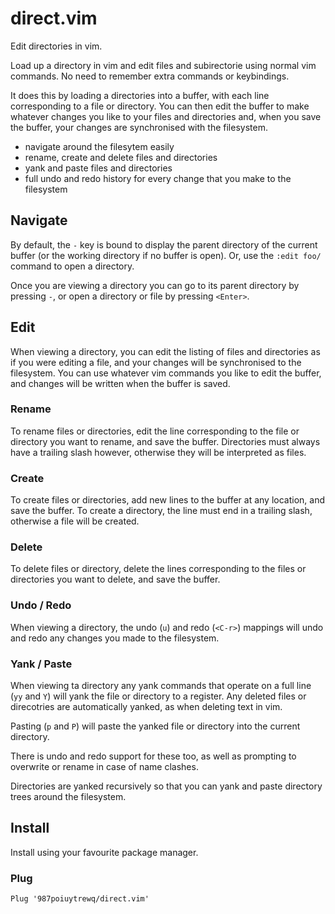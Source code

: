 # direct.vim

Edit directories in vim.

Load up a directory in vim and edit files and subirectorie using normal vim
commands. No need to remember extra commands or keybindings. 

It does this by loading a directories into a buffer, with each line
corresponding to a file or directory. You can then edit the buffer to make
whatever changes you like to your files and directories and, when you save the
buffer, your changes are synchronised with the filesystem.

- navigate around the filesytem easily
- rename, create and delete files and directories
- yank and paste files and directories
- full undo and redo history for every change that you make to the filesystem

## Navigate

By default, the `-` key is bound to display the parent directory of the current
buffer (or the working directory if no buffer is open). Or, use the `:edit
foo/` command to open a directory.

Once you are viewing a directory you can go to its parent directory by pressing
`-`, or open a directory or file by pressing `<Enter>`.

## Edit

When viewing a directory, you can edit the listing of files and directories as
if you were editing a file, and your changes will be synchronised to the
filesystem. You can use whatever vim commands you like to edit the buffer, and
changes will be written when the buffer is saved.

### Rename

To rename files or directories, edit the line corresponding to the file or
directory you want to rename, and save the buffer. Directories must always have
a trailing slash however, otherwise they will be interpreted as files.

### Create

To create files or directories, add new lines to the buffer at any location,
and save the buffer. To create a directory, the line must end in a trailing
slash, otherwise a file will be created.

### Delete

To delete files or directory, delete the lines corresponding to the files or
directories you want to delete, and save the buffer.

### Undo / Redo

When viewing a directory, the undo (`u`) and redo (`<C-r>`) mappings will undo
and redo any changes you made to the filesystem.

### Yank / Paste

When viewing ta directory any yank commands that operate on a full line (`yy`
and `Y`) will yank the file or directory to a register. Any deleted files or
direcotries are automatically yanked, as when deleting text in vim.


Pasting (`p` and `P`) will paste the yanked file or directory into the current
directory. 


There is undo and redo support for these too, as well as prompting to overwrite
or rename in case of name clashes.


Directories are yanked recursively so that you can yank and paste directory
trees around the filesystem.

## Install 

Install using your favourite package manager.

### Plug

```
Plug '987poiuytrewq/direct.vim'
```
